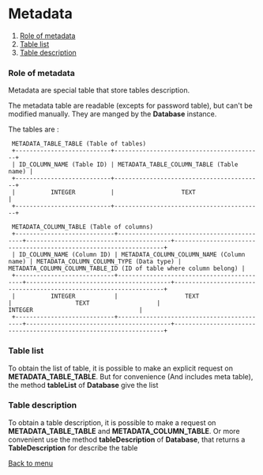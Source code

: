 # Metadata
   1. [Role of metadata](Metadata.md#role-of-metadata)
   1. [Table list](Metadata.md#table-list)
   1. [Table description](Metadata.md#table-description)

### Role of metadata

Metadata are special table that store tables description.

The metadata table are readable (excepts for password table), but can't be modified manually.
They are manged by the **Database** instance.

The tables are : 

     METADATA_TABLE_TABLE (Table of tables)
     +---------------------------+------------------------------------------+
     | ID_COLUMN_NAME (Table ID) | METADATA_TABLE_COLUMN_TABLE (Table name) | 
     +---------------------------+------------------------------------------+
     |          INTEGER          |                   TEXT                   |
     +---------------------------+------------------------------------------+
     
     METADATA_COLUMN_TABLE (Table of columns)
     +----------------------------+-------------------------------------------+-----------------------------------------+-------------------------------------------------------------------+
     | ID_COLUMN_NAME (Column ID) | METADATA_COLUMN_COLUMN_NAME (Column name) | METADATA_COLUMN_COLUMN_TYPE (Data type) | METADATA_COLUMN_COLUMN_TABLE_ID (ID of table where column belong) | 
     +----------------------------+-------------------------------------------+-----------------------------------------+-------------------------------------------------------------------+
     |          INTEGER           |                   TEXT                    |                  TEXT                   |                              INTEGER                              |
     +----------------------------+-------------------------------------------+-----------------------------------------+-------------------------------------------------------------------+

### Table list

To obtain the list of table, it is possible to make an explicit request on **METADATA_TABLE_TABLE**.
But for convenience (And includes meta table), the method **tableList** of **Database** give the list

### Table description

To obtain a table description, it is possible to make a request on **METADATA_TABLE_TABLE** and **METADATA_COLUMN_TABLE**.
Or more convenient use the method **tableDescription** of **Database**, that returns a **TableDescription** for describe the table

[Back to menu](Menu.md#menu)
